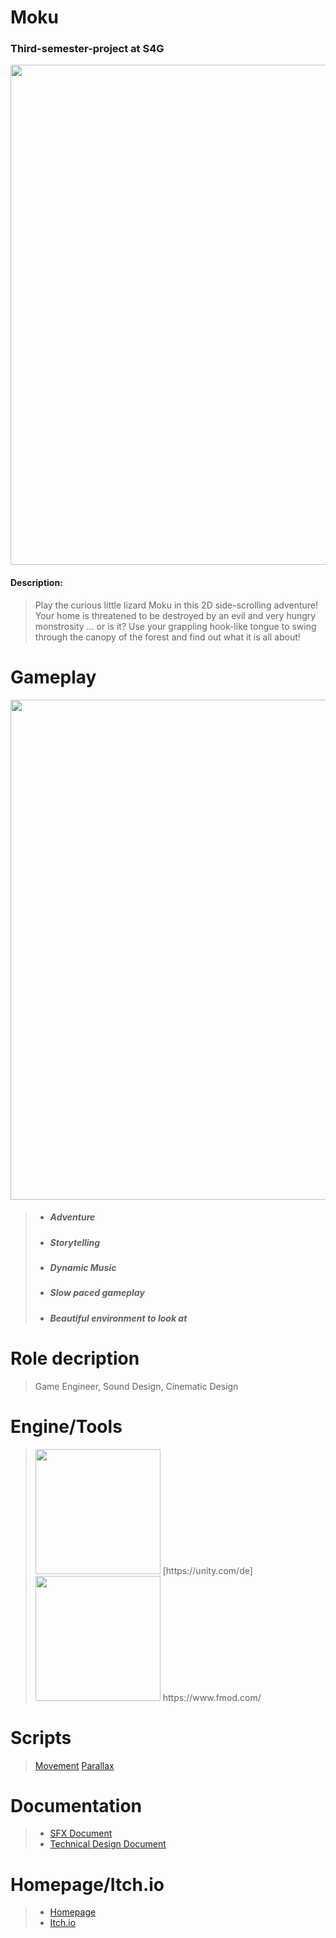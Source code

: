# Moku
### Third-semester-project at S4G

<img src="https://user-images.githubusercontent.com/73071252/156388523-696e8eb1-4d39-44d2-9b8b-2bd6b325fe64.png" width="800" />

#### Description:
> Play the  curious little lizard Moku in this 2D side-scrolling adventure! Your home is threatened to be destroyed by an evil and very hungry monstrosity ... or is it? Use your grappling hook-like tongue to swing 
through the canopy of the forest and find out what it is all about!


# Gameplay 

<img src="https://user-images.githubusercontent.com/73071252/155980646-5991b81d-bee8-43eb-aedf-e8048d2c38d5.gif" width="800" />

> - ##### Adventure
> - ##### Storytelling
> - ##### Dynamic Music
> - ##### Slow paced gameplay
> - ##### Beautiful environment to look at

# Role decription
> Game Engineer, Sound Design, Cinematic Design

# Engine/Tools
> <img src="https://user-images.githubusercontent.com/73071252/156392267-4f301341-f902-49d8-bbc3-023aad8ab843.jpg" width="200" /> 
> [https://unity.com/de]
> <img src="https://user-images.githubusercontent.com/73071252/156392275-213df1b3-2266-41a0-8619-410a282f1799.png" width="200" />
> https://www.fmod.com/

# Scripts
> [Movement](https://github.com/geroj12/Moku/blob/53153e46e20fd378137e229a25994a0f2aa12d07/S4GDrittsemesterProjektGROK/Assets/Scripts/Player/PlayerMovement.cs)
> [Parallax](https://github.com/geroj12/Moku/blob/c1ee2bce1ece64ebca26e8a5c18117e90407e43c/S4GDrittsemesterProjektGROK/Assets/ParallaxLayer.cs)

# Documentation
> - [SFX Document](https://github.com/geroj12/Moku/blob/0e553811c8a5f733517c59f53c5277f8e07cdb90/S4GDrittsemesterProjektGROK/Docs/SFXDocument.pdf)
> - [Technical Design Document](https://github.com/geroj12/Moku/blob/6019dbff715e8235e7014f8b21bcea5a5b02322c/S4GDrittsemesterProjektGROK/Docs/TDD.pdf)

# Homepage/Itch.io
> - [Homepage](https://moku-and-the-feeding-frenzy.school4games.net/)
> - [Itch.io](https://s4g.itch.io/moku-and-the-feeding-frenzy)
